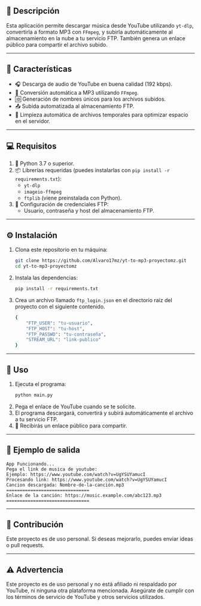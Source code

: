 
## 📖 Descripción
Esta aplicación permite descargar música desde YouTube utilizando `yt-dlp`, convertirla a formato MP3 con `FFmpeg`, y subirla automáticamente al almacenamiento en la nube a tu servicio FTP. También genera un enlace público para compartir el archivo subido.

---

## 🌟 Características
- 🎧 Descarga de audio de YouTube en buena calidad (192 kbps).
- 🔄 Conversión automática a MP3 utilizando `FFmpeg`.
- 🆔 Generación de nombres únicos para los archivos subidos.
- 📤 Subida automatizada al almacenamiento FTP.
- 🧹 Limpieza automática de archivos temporales para optimizar espacio en el servidor.

---

## 💻 Requisitos
1. 🐍 Python 3.7 o superior.
2. 📦 Librerías requeridas (puedes instalarlas con `pip install -r requirements.txt`):
    - `yt-dlp`
    - `imageio-ffmpeg`
    - `ftplib` (viene preinstalada con Python).
3. 🔑 Configuración de credenciales FTP:
    - Usuario, contraseña y host del almacenamiento FTP.

---

## ⚙️ Instalación
1. Clona este repositorio en tu máquina:
    ```bash
    git clone https://github.com/Alvaro17mz/yt-to-mp3-proyectomz.git
    cd yt-to-mp3-proyectomz
    ```
2. Instala las dependencias:
    ```bash
    pip install -r requirements.txt
    ```
3. Crea un archivo llamado `ftp_login.json` en el directorio raíz del proyecto con el siguiente contenido.
    ```bash
    {
        "FTP_USER": "tu-usuario",
        "FTP_HOST": "tu-host",
        "FTP_PASSWD": "tu-contraseña",
        "STREAM_URL": "link-publico"
    }
    ```
---

## 🚀 Uso
1. Ejecuta el programa:
    ```bash
    python main.py
    ```
2. Pega el enlace de YouTube cuando se te solicite.
3. El programa descargará, convertirá y subirá automáticamente el archivo a tu servicio FTP.
4. 📎 Recibirás un enlace público para compartir.

---

## 📝 Ejemplo de salida
```plaintext
App Funcionando...
Pega el link de musica de youtube: 
Ejemplo: https://www.youtube.com/watch?v=UgYSUYamucI
Procesando link: https://www.youtube.com/watch?v=UgYSUYamucI
Cancion descargada: Nombre-de-la-canción.mp3
===============================
Enlace de la canción: https://music.example.com/abc123.mp3
===============================
```

---

## 🤝 Contribución
Este proyecto es de uso personal. Si deseas mejorarlo, puedes enviar ideas o pull requests.

---

## ⚠️ Advertencia
Este proyecto es de uso personal y no está afiliado ni respaldado por YouTube, ni ninguna otra plataforma mencionada. Asegúrate de cumplir con los términos de servicio de YouTube y otros servicios utilizados.
